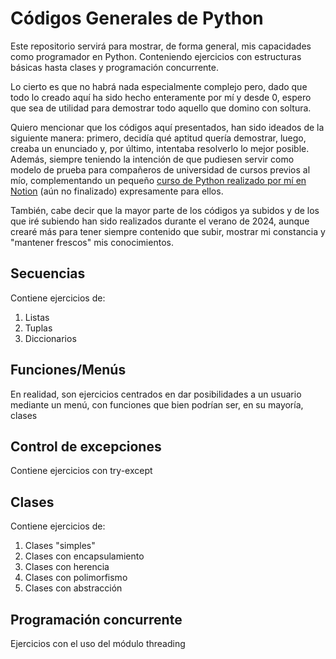 # Códigos Generales de Python

Este repositorio servirá para mostrar, de forma general, mis capacidades como programador en Python. Conteniendo ejercicios con estructuras básicas hasta clases y programación concurrente.

Lo cierto es que no habrá nada especialmente complejo pero, dado que todo lo creado aquí ha sido hecho enteramente por mí y desde 0, espero que sea de utilidad para demostrar todo aquello que domino con soltura.

Quiero mencionar que los códigos aquí presentados, han sido ideados de la siguiente manera: primero, decidía qué aptitud quería demostrar, luego, creaba un enunciado y, por último, intentaba resolverlo lo mejor posible.
Además, siempre teniendo la intención de que pudiesen servir como modelo de prueba para compañeros de universidad de cursos previos al mío, complementando un pequeño [curso de Python realizado por mí en Notion](https://husky-hole-68d.notion.site/Python-e0dac53423bc4a90b07a26e8501b5c85?pvs=4) (aún no finalizado) expresamente para ellos.

También, cabe decir que la mayor parte de los códigos ya subidos y de los que iré subiendo han sido realizados durante el verano de 2024, aunque crearé más para tener siempre contenido que subir, mostrar mi constancia y "mantener frescos" mis conocimientos.

## Secuencias

Contiene ejercicios de:

1. Listas
2. Tuplas
3. Diccionarios

## Funciones/Menús

En realidad, son ejercicios centrados en dar posibilidades a un usuario mediante un menú, con funciones que bien podrían ser, en su mayoría, clases

## Control de excepciones

Contiene ejercicios con try-except

## Clases

Contiene ejercicios de:

1. Clases "simples"
2. Clases con encapsulamiento
3. Clases con herencia
4. Clases con polimorfismo
5. Clases con abstracción

## Programación concurrente

Ejercicios con el uso del módulo threading
